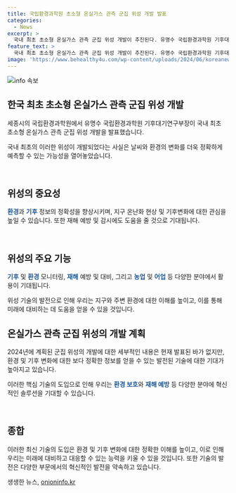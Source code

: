 ```yaml
---
title: 국립환경과학원 초소형 온실가스 관측 군집 위성 개발 발표
categories:
  - News
excerpt: >
  국내 최초 초소형 온실가스 관측 군집 위성 개발이 추진된다. 유명수 국립환경과학원 기후대기연구부장이 이를 2일 발표했다. 해당 사업은 2024년에 완료될 예정이며, 이에 대한 관심이 높아지고 있다.
feature_text: >
  국내 최초 초소형 온실가스 관측 군집 위성 개발이 추진된다. 유명수 국립환경과학원 기후대기연구부장이 이를 2일 발표했다. 해당 사업은 2024년에 완료될 예정이며, 이에 대한 관심이 높아지고 있다.
image: 'https://www.behealthy4u.com/wp-content/uploads/2024/06/koreanews.jpg'
---
```


<p><img src="https://www.behealthy4u.com/wp-content/uploads/2024/06/koreanews.jpg" alt="info 속보" /></p>

<h2 data-ke-size="size26">한국 최초 초소형 온실가스 관측 군집 위성 개발</h2>

<p>세종시의 국립환경과학원에서 유명수 국립환경과학원 기후대기연구부장이 국내 최초 초소형 온실가스 관측 군집 위성 개발을 발표했습니다.</p>

<p>국내 최초의 이러한 위성이 개발되었다는 사실은 날씨와 환경의 변화를 더욱 정확하게 예측할 수 있는 가능성을 열어놓았습니다.</p>

<p data-ke-size="size16">&nbsp;</p>

<h2 data-ke-size="size26">위성의 중요성</h2>

<p><b><span style="color: #1a5490;">환경</span></b>과 <b><span style="color: #1a5490;">기후</span></b> 정보의 정확성을 향상시키며, 지구 온난화 현상 및 기후변화에 대한 관심을 높일 수 있습니다. 또한 재해 예방 및 감시에도 도움을 줄 것으로 기대됩니다.</p>

<p data-ke-size="size16">&nbsp;</p>

<h2 data-ke-size="size26">위성의 주요 기능</h2>

<p><b><span style="color: #1a5490;">기후</span></b> 및 <b><span style="color: #1a5490;">환경</span></b> 모니터링, <b><span style="color: #1a5490;">재해</span></b> 예방 및 대비, 그리고 <b><span style="color: #1a5490;">농업</span></b> 및 <b><span style="color: #1a5490;">어업</span></b> 등 다양한 분야에서 활용이 기대됩니다.</p>

<p>위성 기술의 발전으로 인해 우리는 지구와 주변 환경에 대한 이해를 높이고, 이를 통해 미래에 대비하는 데 도움을 얻을 수 있을 것입니다.</p>

<h2 data-ke-size="size26">온실가스 관측 군집 위성의 개발 계획</h2>

<p>2024년에 계획된 군집 위성의 개발에 대한 세부적인 내용은 현재 발표된 바가 없지만, 환경 및 기후 변화에 대한 보다 정확한 정보를 얻을 수 있는 발전된 기술에 대한 기대가 높아지고 있습니다.</p>

<p>이러한 핵심 기술의 도입으로 인해 우리는 <b><span style="color: #1a5490;">환경 보호</span></b>와 <b><span style="color: #1a5490;">재해 예방</span></b> 등 다양한 분야에 혁신적인 솔루션을 기대할 수 있습니다.</p>

<p data-ke-size="size16">&nbsp;</p>

<h2 data-ke-size="size26">종합</h2>

<p>이러한 최신 기술의 도입은 환경 및 기후 변화에 대한 정확한 이해를 높이고, 이로 인해 우리는 미래에 대비하고 대응할 수 있는 능력을 키울 수 있을 것입니다. 또한 기술의 발전은 다양한 부문에서의 혁신적인 발전을 약속하고 있습니다.</p>
생생한 뉴스, <a href="https://onioninfo.kr" rel="dofollow">onioninfo.kr</a>


